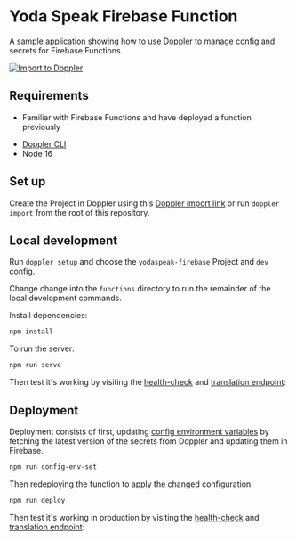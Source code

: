 # Yoda Speak Firebase Function

A sample application showing how to use [Doppler](https://doppler.com/) to manage config and secrets for Firebase Functions.

[![Import to Doppler](https://raw.githubusercontent.com/DopplerUniversity/app-config-templates/main/doppler-button.svg)](https://dashboard.doppler.com/workplace/template/import?template=https://github.com/DopplerUniversity/yodaspeak-firebase/blob/main/doppler-template.yaml)

## Requirements

* Familiar with Firebase Functions and have deployed a function previously
- [Doppler CLI](https://docs.doppler.com/docs/enclave-installation)
- Node 16

## Set up

Create the Project in Doppler using this [Doppler import link](https://dashboard.doppler.com/workplace/template/import?template=https%3A%2F%2Fgithub.com%2FDopplerUniversity%2Fyodaspeak-firebase%2Fblob%2Fmain%2Fdoppler-template.yaml) or run `doppler import` from the root of this repository.

## Local development

Run `doppler setup` and choose the `yodaspeak-firebase` Project and `dev` config.

Change change into the `functions` directory to run the remainder of the local development commands.

Install dependencies:

```sh
npm install
```

To run the server:

```sh
npm run serve
```

Then test it's working by visiting the [health-check](http://localhost:5001/yodaspeak-firebase/us-central1/app/healthz) and [translation endpoint](http://localhost:5001/yodaspeak-firebase/us-central1/app/translate?text=Secrets%20must%20not%20be%20stored%20in%20.env%20files):


## Deployment

Deployment consists of first, updating [config environment variables](https://firebase.google.com/docs/functions/config-env) by fetching the latest version of the secrets from Doppler and updating them in Firebase.

```sh
npm run config-env-set
```

Then redeploying the function to apply the changed configuration:

```sh
npm run deploy
```

Then test it's working in production by visiting the [health-check](https://us-central1-yodaspeak-firebase.cloudfunctions.net/app/healthz) and [translation endpoint](https://us-central1-yodaspeak-firebase.cloudfunctions.net/app/translate?text=Secrets%20must%20not%20be%20stored%20in%20.env%20files):
